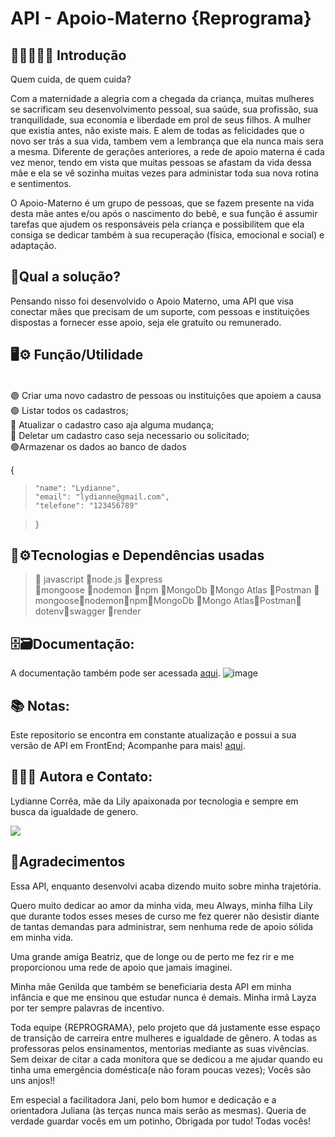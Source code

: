 # API - Apoio-Materno {Reprograma}

## 👩‍👧🤰🏼‍🍼 Introdução

Quem cuida, de quem cuida?

Com a maternidade a alegria com a chegada da criança, muitas mulheres se sacrificam seu desenvolvimento pessoal, sua saúde, sua profissão, sua tranquilidade, sua economia e liberdade em prol de seus filhos.
A mulher que existia antes, não existe mais. E alem de todas as felicidades que o novo ser trás a sua vida, tambem vem a lembrança que ela nunca mais sera a mesma.
Diferente de gerações anteriores, a rede de apoio materna é cada vez menor, tendo em vista que muitas pessoas se afastam da vida dessa mãe e ela se vê sozinha muitas vezes para administar toda sua nova rotina e sentimentos.

O Apoio-Materno é um grupo de pessoas, que se fazem presente na vida desta mãe antes e/ou após o nascimento do bebê, e sua função é assumir tarefas que ajudem os responsáveis pela criança e possibilitem que ela consiga se dedicar também à sua recuperação (física, emocional e social) e adaptação.

## 📍Qual a solução?
Pensando nisso foi desenvolvido o Apoio Materno, uma API que visa conectar mães que precisam de um suporte, com pessoas e instituições dispostas a fornecer esse apoio, seja ele gratuito ou remunerado.


## 🖥️⚙️ Função/Utilidade

<br>
🟣 Criar uma novo cadastro de pessoas ou instituições que apoiem a causa<br>
🟢 Listar todos os cadastros;<br>
🔴 Atualizar o cadastro caso aja alguma mudança;<br>
🔵 Deletar um cadastro caso seja necessario ou solicitado;<br>
🟣Armazenar os dados ao banco de dados<br>


{<br>
>     "name": "Lydianne",
>     "email": "lydianne@gmail.com",
>     "telefone": "123456789"

> }


## 👾⚙️Tecnologias e Dependências usadas

> :file_folder:	javascript :file_folder:node.js	:file_folder:express	
:file_folder:mongoose :file_folder:nodemon :file_folder:npm 
:file_folder:MongoDb :file_folder:Mongo Atlas :file_folder:Postman
:file_folder:mongoose:file_folder:nodemon:file_folder:npm:file_folder:MongoDb :file_folder:Mongo Atlas:file_folder:Postman:file_folder:dotenv:file_folder:swagger
:file_folder:render
## 🗄️🗃️Documentação:
A documentação também pode ser acessada [aqui](https://apoio-materno-backend.onrender.com/redeDeApoio/minha-rota-de-documentacao/).
![image](https://user-images.githubusercontent.com/101152108/208238070-a2a12e29-ffca-4b02-8fb0-df76887167ac.png)

## 📚 Notas:
Este repositorio se encontra em constante atualização e possui a sua versão de API em FrontEnd;
Acompanhe para mais!
[aqui](https://github.com/LydianneCorrea/Apoio-Materno-FrontEnd/).

## 👩🏼‍💻 Autora e Contato:

 Lydianne Corrêa, mãe da Lily apaixonada por tecnologia e sempre em busca da igualdade de genero.
 
 
 <a href="https://www.linkedin.com/in/lydiannecorrea" target="_blank"><img src="https://img.shields.io/badge/-LinkedIn-%230077B5?style=for-the-badge&logo=linkedin&logoColor=white" target="_blank"></a>
 
</div>

## 🥰Agradecimentos

Essa API, enquanto desenvolvi  acaba dizendo muito sobre minha trajetória. 

Quero muito dedicar ao amor da minha vida, meu Always, minha filha Lily que durante todos esses meses de curso me fez querer não desistir diante de tantas demandas para administrar, sem nenhuma rede de apoio sólida em minha vida.

Uma grande amiga Beatriz, que de longe ou de perto me fez rir e me proporcionou uma rede de apoio que jamais imaginei.

Minha mãe  Genilda que também se beneficiaria desta API em minha infância e que me ensinou que estudar nunca é demais. Minha irmã Layza por ter sempre palavras de incentivo.

Toda equipe {REPROGRAMA}, pelo projeto que dá justamente esse espaço de transição de carreira entre mulheres e igualdade de gênero. A todas as professoras pelos ensinamentos, mentorias mediante as suas vivências.
Sem deixar de citar a cada monitora que se dedicou a me ajudar quando eu tinha uma emergência doméstica(e não foram poucas vezes); Vocês são uns anjos!!


Em especial a facilitadora Jani, pelo bom humor e dedicação e a orientadora Juliana (às terças nunca mais serão as mesmas). 
Queria de verdade guardar vocês em um potinho, Obrigada por tudo! Todas vocês!
